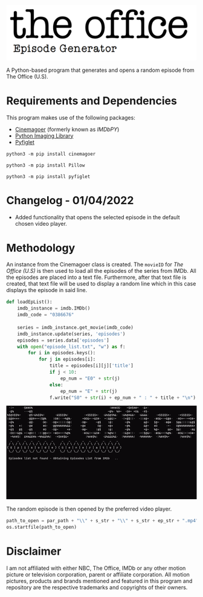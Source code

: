 <img src="/gitImages/TheOfficeEpisodeGeneratorLogo.png" alt="The Office Episode Generator Logo">

A Python-based program that generates and opens a random episode from The Office (U.S).

# Requirements and Dependencies

This program makes use of the following packages:

- [Cinemagoer](https://github.com/cinemagoer/cinemagoer) (formerly known as *IMDbPY*)
- [Python Imaging Library](https://github.com/python-pillow/Pillow)
- [Pyfiglet](https://github.com/pwaller/pyfiglet)

```
python3 -m pip install cinemagoer
```

```
python3 -m pip install Pillow
```

```
python3 -m pip install pyfiglet
```
# Changelog - 01/04/2022
- Added functionality that opens the selected episode in the default chosen video player.

# Methodology

An instance from the Cinemagoer class is created. The `movieID` for *The Office (U.S)* is then used to load all the episodes of the series from IMDb. All the episodes are placed into a text file. Furthermore, after that text file is created, that text file will be used to display a random line which in this case displays the episode in said line.

```python
def loadEpList():
    imdb_instance = imdb.IMDb()
    imdb_code = "0386676"

    series = imdb_instance.get_movie(imdb_code)
    imdb_instance.update(series, 'episodes')
    episodes = series.data['episodes']
    with open("episode_list.txt", "w") as f:
        for i in episodes.keys():
            for j in episodes[i]:
                title = episodes[i][j]['title']
                if j < 10:
                    ep_num = "E0" + str(j)
                else:
                    ep_num = "E" + str(j)
                f.write("S0" + str(i) + ep_num + " : " + title + "\n")
```

<img src="/gitImages/loadingDisplaying.gif" alt="Program Functioning">

The random episode is then opened by the preferred video player.

```python
path_to_open = par_path + "\\" + s_str + "\\" + s_str + ep_str + ".mp4"
os.startfile(path_to_open)
```

# Disclaimer

I am not affiliated with either NBC, The Office, IMDb or any other motion picture or television corporation, parent or affiliate corporation. All motion pictures, products and brands mentioned and featured in this program and repository are the respective trademarks and copyrights of their owners.
